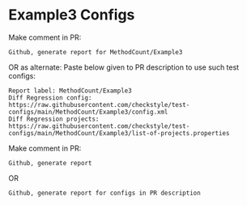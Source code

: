 # Example3 Configs
Make comment in PR:
```
Github, generate report for MethodCount/Example3
```
OR as alternate:
Paste below given to PR description to use such test configs:
```
Report label: MethodCount/Example3
Diff Regression config: https://raw.githubusercontent.com/checkstyle/test-configs/main/MethodCount/Example3/config.xml
Diff Regression projects: https://raw.githubusercontent.com/checkstyle/test-configs/main/MethodCount/Example3/list-of-projects.properties
```
Make comment in PR:
```
Github, generate report
```
OR
```
Github, generate report for configs in PR description
```
